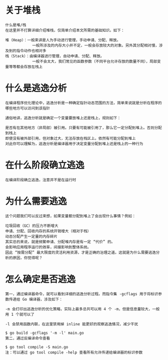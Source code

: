 # 关于堆栈

    什么是堆/栈
    在这里并不打算详细介绍堆栈，仅简单介绍本文所需的基础知识。如下：
    
    堆（Heap）：一般来讲是人为手动进行管理，手动申请、分配、释放。
                一般所涉及的内存大小并不定，一般会存放较大的对象。另外其分配相对慢，涉及到的指令动作也相对多
    栈（Stack）：由编译器进行管理，自动申请、分配、释放。
                一般不会太大，我们常见的函数参数（不同平台允许存放的数量不同），局部变量等等都会存放在栈上
                
# 什么是逃逸分析

    在编译程序优化理论中，逃逸分析是一种确定指针动态范围的方法，简单来说就是分析在程序的哪些地方可以访问到该指针
    
    通俗地讲，逃逸分析就是确定一个变量要放堆上还是栈上，规则如下：
    
    是否有在其他地方（非局部）被引用。只要有可能被引用了，那么它一定分配到堆上。否则分配到栈上
    即使没有被外部引用，但对象过大，无法存放在栈区上。依然有可能分配到堆上
    对此你可以理解为，逃逸分析是编译器用于决定变量分配到堆上还是栈上的一种行为
    
# 在什么阶段确立逃逸

    在编译阶段确立逃逸，注意并不是在运行时

# 为什么需要逃逸

    这个问题我们可以反过来想，如果变量都分配到堆上了会出现什么事情？例如：

    垃圾回收（GC）的压力不断增大
    申请、分配、回收内存的系统开销增大（相对于栈）
    动态分配产生一定量的内存碎片
    其实总的来说，就是频繁申请、分配堆内存是有一定 “代价” 的。
    会影响应用程序运行的效率，间接影响到整体系统。
    因此 “按需分配” 最大限度的灵活利用资源，才是正确的治理之道。这就是为什么需要逃逸分析的原因，你觉得呢？
    
# 怎么确定是否逃逸
    
    第一，通过编译器命令，就可以看到详细的逃逸分析过程。而指令集 -gcflags 用于将标识参数传递给 Go 编译器，涉及如下：
    
    -m 会打印出逃逸分析的优化策略，实际上最多总共可以用 4 个 -m，但是信息量较大，一般用 1 个就可以了
    
    -l 会禁用函数内联，在这里禁用掉 inline 能更好的观察逃逸情况，减少干扰
    
    $ go build -gcflags '-m -l' main.go
    第二，通过反编译命令查看
    
    $ go tool compile -S main.go
    注：可以通过 go tool compile -help 查看所有允许传递给编译器的标识参数

